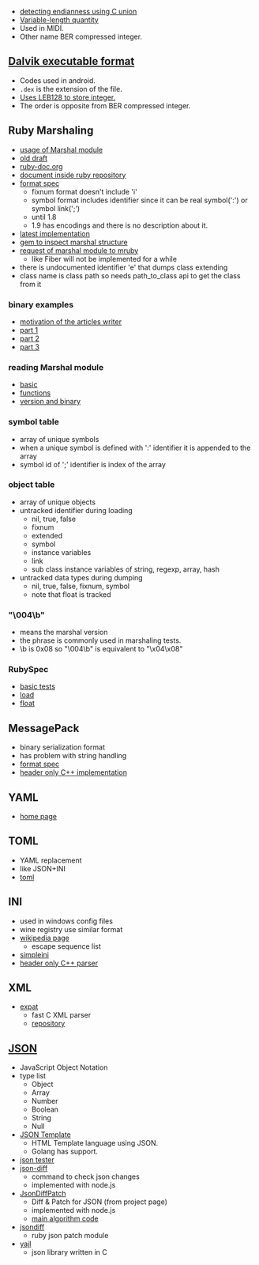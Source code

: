 * [detecting endianness using C union](http://stackoverflow.com/questions/1001307/detecting-endianness-programmatically-in-a-c-program)
* [Variable-length quantity](http://en.wikipedia.org/wiki/Variable-length_quantity)
 * Used in MIDI.
 * Other name BER compressed integer.

## [Dalvik executable format](http://source.android.com/devices/tech/dalvik/dex-format.html)
* Codes used in android.
* `.dex` is the extension of the file.
* [Uses LEB128 to store integer.](http://en.wikipedia.org/wiki/LEB128)
 * The order is opposite from BER compressed integer.

## Ruby Marshaling
* [usage of Marshal module](http://www.ruby-doc.org/core-2.0/Marshal.html)
* [old draft](http://www.ruby-lang.org/ja/old-man/html/Marshal_A5D5A5A9A1BCA5DEA5C3A5C8.html)
* [ruby-doc.org](http://ruby-doc.org/core-2.0/doc/marshal_rdoc.html)
* [document inside ruby repository](https://github.com/ruby/ruby/blob/trunk/doc/marshal.rdoc)
* [format spec](http://doc.ruby-lang.org/ja/2.0.0/doc/marshal=2dformat.html)
  * fixnum format doesn't include 'i'
  * symbol format includes identifier since it can be real symbol(':') or symbol link(';')
  * until 1.8
  * 1.9 has encodings and there is no description about it.
* [latest implementation](https://github.com/ruby/ruby/blob/trunk/marshal.c)
* [gem to inspect marshal structure](https://github.com/drbrain/marshal-structure)
* [request of marshal module to mruby](https://github.com/mruby/mruby/issues/53)
  * like Fiber will not be implemented for a while
* there is undocumented identifier 'e' that dumps class extending
* class name is class path so needs path_to_class api to get the class from it

### binary examples
* [motivation of the articles writer](https://github.com/jruby/jruby/issues/456)
* [part 1](http://jakegoulding.com/blog/2013/01/15/a-little-dip-into-rubys-marshal-format/)
* [part 2](http://jakegoulding.com/blog/2013/01/16/another-dip-into-rubys-marshal-format/)
* [part 3](http://jakegoulding.com/blog/2013/01/20/a-final-dip-into-rubys-marshal-format/)

### reading Marshal module
* [basic](http://blog.nhiroki.me/?p=132)
* [functions](http://blog.nhiroki.me/?p=183)
* [version and binary](http://blog.nhiroki.me/?p=249)

### symbol table
* array of unique symbols
* when a unique symbol is defined with ':' identifier it is appended to the array
* symbol id of ';' identifier is index of the array

### object table
* array of unique objects
* untracked identifier during loading
  * nil, true, false
  * fixnum
  * extended
  * symbol
  * instance variables
  * link
  * sub class instance variables of string, regexp, array, hash
* untracked data types during dumping
  * nil, true, false, fixnum, symbol
  * note that float is tracked

### "\004\b"
* means the marshal version
* the phrase is commonly used in marshaling tests.
* \b is 0x08 so "\004\b" is equivalent to "\x04\x08"

### RubySpec
* [basic tests](https://github.com/rubyspec/rubyspec/blob/master/core/marshal/fixtures/marshal_data.rb)
* [load](https://github.com/rubyspec/rubyspec/blob/master/core/marshal/shared/load.rb)
* [float](https://github.com/rubyspec/rubyspec/blob/master/core/marshal/float_spec.rb)

## MessagePack
* binary serialization format
* has problem with string handling
* [format spec](http://wiki.msgpack.org/display/MSGPACK/Format+specification)
* [header only C++ implementation](https://code.google.com/p/msgpack-cpp-lite/)

## YAML
* [home page](http://www.yaml.org/)

## TOML
* YAML replacement
* like JSON+INI
* [toml](https://github.com/mojombo/toml)

## INI
* used in windows config files
* wine registry use similar format
* [wikipedia page](http://en.wikipedia.org/wiki/INI_file)
  * escape sequence list
* [simpleini](https://code.google.com/p/simpleini/)
* [header only C++ parser](https://github.com/Poordeveloper/ini-parser)

## XML
* [expat](http://expat.sourceforge.net/)
  * fast C XML parser
  * [repository](http://expat.cvs.sourceforge.net/viewvc/expat/expat/)

## [JSON](http://json.org/)
* JavaScript Object Notation
* type list
  * Object
  * Array
  * Number
  * Boolean
  * String
  * Null
* [JSON Template](http://json-template.googlecode.com/svn/trunk/doc/Introducing-JSON-Template.html)
  * HTML Template language using JSON.
  * Golang has support.
* [json tester](http://jsonlint.com/)
* [json-diff](https://github.com/andreyvit/json-diff)
  * command to check json changes
  * implemented with node.js
* [JsonDiffPatch](https://github.com/benjamine/JsonDiffPatch)
  * Diff & Patch for JSON (from project page)
  * implemented with node.js
  * [main algorithm code](https://github.com/benjamine/JsonDiffPatch/blob/master/src/jsondiffpatch.js)
* [jsondiff](https://github.com/francois2metz/jsondiff)
  * ruby json patch module
* [yajl](https://github.com/lloyd/yajl)
  * json library written in C
